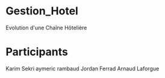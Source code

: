 # Gestion_Hotel
Evolution d'une Chaîne Hôtelière

# Participants
Karim Sekri
aymeric rambaud
Jordan Ferrad
Arnaud Laforgue
